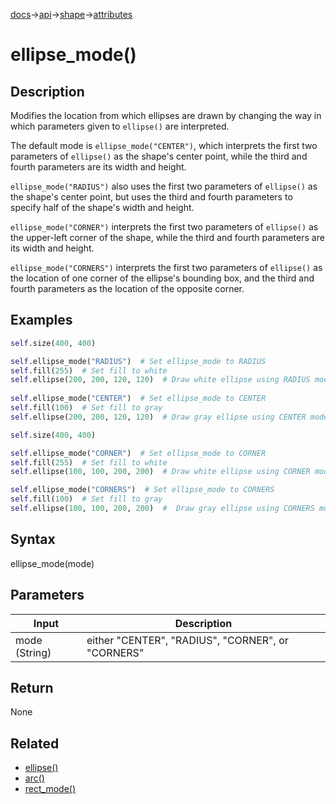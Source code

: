 [docs](/docs/)→[api](/docs/api)→[shape](/docs/api/shape/)→[attributes](/docs/api/shape/attributes/)

# ellipse_mode()

## Description

Modifies the location from which ellipses are drawn by changing the way in which parameters given to `ellipse()` are interpreted.

The default mode is `ellipse_mode("CENTER")`, which interprets the first two parameters of `ellipse()` as the shape's center point, while the third and fourth parameters are its width and height.

`ellipse_mode("RADIUS")` also uses the first two parameters of `ellipse()` as the shape's center point, but uses the third and fourth parameters to specify half of the shape's width and height.

`ellipse_mode("CORNER")` interprets the first two parameters of `ellipse()` as the upper-left corner of the shape, while the third and fourth parameters are its width and height.

`ellipse_mode("CORNERS")` interprets the first two parameters of `ellipse()` as the location of one corner of the ellipse's bounding box, and the third and fourth parameters as the location of the opposite corner.


## Examples

```py
self.size(400, 400)

self.ellipse_mode("RADIUS")  # Set ellipse_mode to RADIUS
self.fill(255)  # Set fill to white
self.ellipse(200, 200, 120, 120)  # Draw white ellipse using RADIUS mode
  
self.ellipse_mode("CENTER")  # Set ellipse_mode to CENTER
self.fill(100)  # Set fill to gray
self.ellipse(200, 200, 120, 120)  # Draw gray ellipse using CENTER mode
```

```py
self.size(400, 400)

self.ellipse_mode("CORNER")  # Set ellipse_mode to CORNER
self.fill(255)  # Set fill to white
self.ellipse(100, 100, 200, 200)  # Draw white ellipse using CORNER mode

self.ellipse_mode("CORNERS")  # Set ellipse_mode to CORNERS
self.fill(100)  # Set fill to gray
self.ellipse(100, 100, 200, 200)  #  Draw gray ellipse using CORNERS mode
```

## Syntax

ellipse_mode(mode)

## Parameters

| Input | Description |
|-------|-------------|
| mode (String) | either "CENTER", "RADIUS", "CORNER", or "CORNERS" |

## Return

None

## Related

- [ellipse()](/docs/api/shape/2d_primitives/ellipse_.md)
- [arc()](/docs/api/shape/2d_primitives/arc_.md)
- [rect_mode()](/docs/api/shape/attributes/rect_mode_.md)